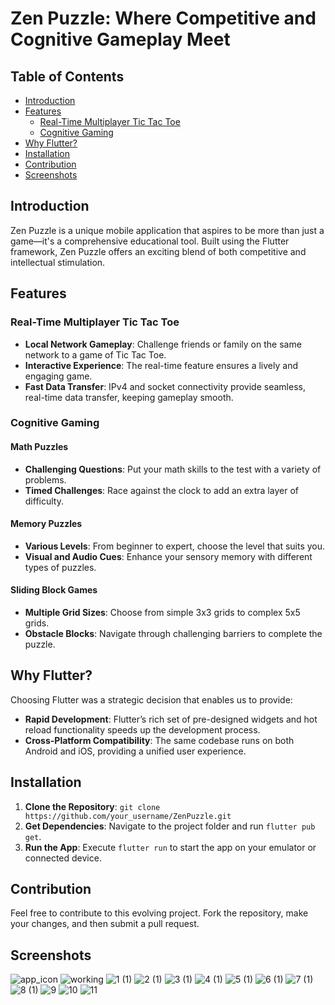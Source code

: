 # Zen Puzzle: Where Competitive and Cognitive Gameplay Meet

## Table of Contents

- [Introduction](#introduction)
- [Features](#features)
  - [Real-Time Multiplayer Tic Tac Toe](#real-time-multiplayer-tic-tac-toe)
  - [Cognitive Gaming](#cognitive-gaming)
- [Why Flutter?](#why-flutter)
- [Installation](#installation)
- [Contribution](#contribution)
- [Screenshots](#screenshots)


## Introduction

Zen Puzzle is a unique mobile application that aspires to be more than just a game—it's a comprehensive educational tool. Built using the Flutter framework, Zen Puzzle offers an exciting blend of both competitive and intellectual stimulation.

## Features

### Real-Time Multiplayer Tic Tac Toe

- **Local Network Gameplay**: Challenge friends or family on the same network to a game of Tic Tac Toe.
- **Interactive Experience**: The real-time feature ensures a lively and engaging game.
- **Fast Data Transfer**: IPv4 and socket connectivity provide seamless, real-time data transfer, keeping gameplay smooth.

### Cognitive Gaming

#### Math Puzzles

- **Challenging Questions**: Put your math skills to the test with a variety of problems.
- **Timed Challenges**: Race against the clock to add an extra layer of difficulty.

#### Memory Puzzles

- **Various Levels**: From beginner to expert, choose the level that suits you.
- **Visual and Audio Cues**: Enhance your sensory memory with different types of puzzles.

#### Sliding Block Games

- **Multiple Grid Sizes**: Choose from simple 3x3 grids to complex 5x5 grids.
- **Obstacle Blocks**: Navigate through challenging barriers to complete the puzzle.

## Why Flutter?

Choosing Flutter was a strategic decision that enables us to provide:

- **Rapid Development**: Flutter’s rich set of pre-designed widgets and hot reload functionality speeds up the development process.
- **Cross-Platform Compatibility**: The same codebase runs on both Android and iOS, providing a unified user experience.

## Installation

1. **Clone the Repository**: `git clone https://github.com/your_username/ZenPuzzle.git`
2. **Get Dependencies**: Navigate to the project folder and run `flutter pub get`.
3. **Run the App**: Execute `flutter run` to start the app on your emulator or connected device.

## Contribution

Feel free to contribute to this evolving project. Fork the repository, make your changes, and then submit a pull request.

## Screenshots
![app_icon](https://github.com/KezTech/ZenPuzzle/assets/38223934/63a14b74-987e-4bbe-a85a-0b5b5ce7c9a7)
![working](https://github.com/KezTech/ZenPuzzle/assets/38223934/c702a2e7-8b77-4a6d-aa11-6ffcfbadfc08)
![1 (1)](https://github.com/KezTech/ZenPuzzle/assets/38223934/30777386-a4dc-42eb-8ed4-ac95878f8ba1)
![2 (1)](https://github.com/KezTech/ZenPuzzle/assets/38223934/a9683144-e1a1-420b-a562-556a1327461d)
![3 (1)](https://github.com/KezTech/ZenPuzzle/assets/38223934/2a101ba4-a0e1-42bf-b36a-8761e63b12f9)
![4 (1)](https://github.com/KezTech/ZenPuzzle/assets/38223934/20f63a7f-ea88-4ea3-9841-7d44902b9b4c)
![5 (1)](https://github.com/KezTech/ZenPuzzle/assets/38223934/64d60f09-bddb-4cca-9070-c99da72e1646)
![6 (1)](https://github.com/KezTech/ZenPuzzle/assets/38223934/553c0bb6-0667-456e-af71-d6253714ae8f)
![7 (1)](https://github.com/KezTech/ZenPuzzle/assets/38223934/eb85ba81-7977-4662-952b-455eb555a9b5)
![8 (1)](https://github.com/KezTech/ZenPuzzle/assets/38223934/5b18a496-861e-4ac6-b145-a19e71e05fb8)
![9](https://github.com/KezTech/ZenPuzzle/assets/38223934/43c4d30b-dbb3-492a-affc-2056be4b018d)
![10](https://github.com/KezTech/ZenPuzzle/assets/38223934/240011db-5314-4264-911c-a0c1c959027a)
![11](https://github.com/KezTech/ZenPuzzle/assets/38223934/dff0f2e1-69b2-45f6-8601-81ae9e942eda)
